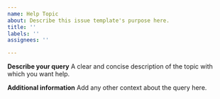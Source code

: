 ```yaml
---
name: Help Topic
about: Describe this issue template's purpose here.
title: ''
labels: ''
assignees: ''

---
```


**Describe your query**
A clear and concise description of the topic with which you want help.

**Additional information**
Add any other context about the query here.
